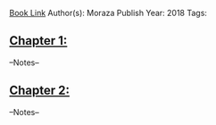 
[Book Link]()
Author(s): Moraza
Publish Year: 2018
Tags:

## <u>Chapter 1: </u>
–Notes–


## <u>Chapter 2:</u>
–Notes–